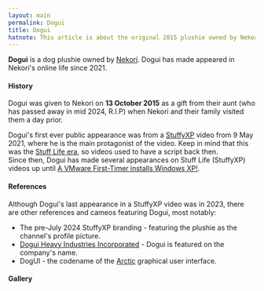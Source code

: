 ```yaml
---
layout: main
permalink: Dogui
title: Dogui
hatnote: This article is about the original 2015 plushie owned by Nekori. For the fictional character based on Dogui's design, see <a href='Comet'>Comet</a>.
---
```


**Dogui** is a dog plushie owned by [Nekori](Nekori). Dogui has made appeared in Nekori's online life since 2021.

#### History

Dogui was given to Nekori on **13 October 2015** as a gift from their aunt (who has passed away in mid 2024, R.I.P) when Nekori and their family visited them a day prior.

Dogui's first ever public appearance was from a [StuffyXP](StuffyXP) video from 9 May 2021, where he is the main protagonist of the video. Keep in mind that this was the [Stuff Life era](StuffyXP#History), so videos used to have a script back then.<br>Since then, Dogui has made several appearances on Stuff Life (StuffyXP) videos up until [A VMware First-Timer installs Windows XP!](A_VMware_First-Timer_installs_Windows_XP!).

#### References

Although Dogui's last appearance in a StuffyXP video was in 2023, there are other references and cameos featuring Dogui, most notably:

- The pre-July 2024 StuffyXP branding - featuring the plushie as the channel's profile picture.
- [Dogui Heavy Industries Incorporated](Dogui_Heavy_Industries_Incorporated) - Dogui is featured on the company's name.
- DogUI - the codename of the [Arctic](Nekori_Arctic) graphical user interface.

#### Gallery


